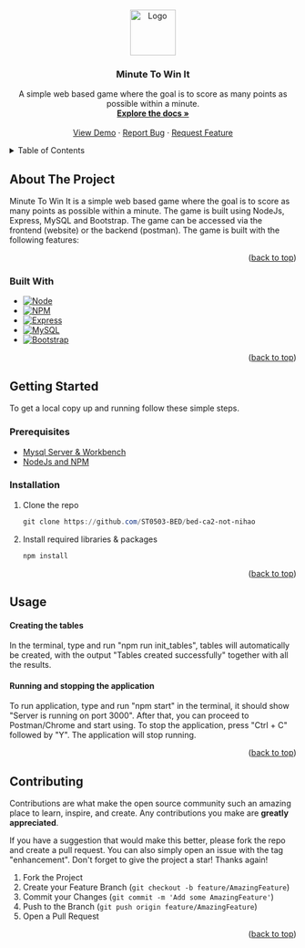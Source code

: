 <a name="readme-top"></a>


<!-- PROJECT LOGO -->
<br />
<div align="center">
  <a href="https://github.com/not-nihao/minute-to-win-it">
    <img src="https://w7.pngwing.com/pngs/559/1021/png-transparent-game-show-gatton-library-competition-television-show-youtube-spotlight-miscellaneous-blue-game-thumbnail.png" alt="Logo" width="80" height="80">
  </a>

<h3 align="center">Minute To Win It</h3>

  <p align="center">
    A simple web based game where the goal is to score as many points as possible within a minute.
    <br />
    <a href="https://github.com/not-nihao/minute-to-win-it"><strong>Explore the docs »</strong></a>
    <br />
    <br />
    <a href="https://github.com/not-nihao/minute-to-win-it">View Demo</a>
    ·
    <a href="https://github.com/not-nihao/minute-to-win-it/issues">Report Bug</a>
    ·
    <a href="https://github.com/not-nihao/minute-to-win-it/issues">Request Feature</a>
  </p>
</div>



<!-- TABLE OF CONTENTS -->
<details>
  <summary>Table of Contents</summary>
  <ol>
    <li>
      <a href="#about-the-project">About The Project</a>
      <ul>
        <li><a href="#built-with">Built With</a></li>
      </ul>
    </li>
    <li>
      <a href="#getting-started">Getting Started</a>
      <ul>
        <li><a href="#prerequisites">Prerequisites</a></li>
        <li><a href="#installation">Installation</a></li>
      </ul>
    </li>
    <li><a href="#usage">Usage</a></li>
    <li><a href="#roadmap">Roadmap</a></li>
    <li><a href="#contributing">Contributing</a></li>
    <li><a href="#license">License</a></li>
    <li><a href="#contact">Contact</a></li>
    <li><a href="#acknowledgments">Acknowledgments</a></li>
  </ol>
</details>



<!-- ABOUT THE PROJECT -->
## About The Project
Minute To Win It is a simple web based game where the goal is to score as many points as possible within a minute. The game is built using NodeJs, Express, MySQL and Bootstrap. The game can be accessed via the frontend (website) or the backend (postman). The game is built with the following features:


<p align="right">(<a href="#readme-top">back to top</a>)</p>



### Built With

* [![Node][node.js]][node-url]
* [![NPM][npm.js]][npm-url]
* [![Express][express.js]][expresss-url]
* [![MySQL][mysql.com]][mysql-url]
* [![Bootstrap][Bootstrap.com]][Bootstrap-url]

<p align="right">(<a href="#readme-top">back to top</a>)</p>



<!-- GETTING STARTED -->
## Getting Started

To get a local copy up and running follow these simple steps.

### Prerequisites

* [Mysql Server & Workbench](https://dev.mysql.com/downloads/mysql/) 
* [NodeJs and NPM](https://docs.npmjs.com/downloading-and-installing-node-js-and-npm)


### Installation

1. Clone the repo
   ```powershell
   git clone https://github.com/ST0503-BED/bed-ca2-not-nihao
   ```
3. Install required libraries & packages
   ```powershell
   npm install
   ```

<p align="right">(<a href="#readme-top">back to top</a>)</p>



<!-- USAGE EXAMPLES -->
## Usage

#### Creating the tables
In the terminal, type and run "npm run init_tables", tables will automatically be created, with the output "Tables created successfully" together with all the results.

#### Running and stopping the application
To run application, type and run "npm start" in the terminal, it should show "Server is running on port 3000". After that, you can proceed to Postman/Chrome and start using. To stop the application, press "Ctrl + C" followed by "Y". The application will stop running.


<p align="right">(<a href="#readme-top">back to top</a>)</p>



<!-- CONTRIBUTING -->
## Contributing

Contributions are what make the open source community such an amazing place to learn, inspire, and create. Any contributions you make are **greatly appreciated**.

If you have a suggestion that would make this better, please fork the repo and create a pull request. You can also simply open an issue with the tag "enhancement".
Don't forget to give the project a star! Thanks again!

1. Fork the Project
2. Create your Feature Branch (`git checkout -b feature/AmazingFeature`)
3. Commit your Changes (`git commit -m 'Add some AmazingFeature'`)
4. Push to the Branch (`git push origin feature/AmazingFeature`)
5. Open a Pull Request

<p align="right">(<a href="#readme-top">back to top</a>)</p>







<!-- MARKDOWN LINKS & IMAGES -->
<!-- https://www.markdownguide.org/basic-syntax/#reference-style-links -->
[contributors-shield]: https://img.shields.io/github/contributors/not-nihao/minute-to-win-it.svg?style=for-the-badge
[contributors-url]: https://github.com/not-nihao/minute-to-win-it/graphs/contributors
[forks-shield]: https://img.shields.io/github/forks/not-nihao/minute-to-win-it.svg?style=for-the-badge
[forks-url]: https://github.com/not-nihao/minute-to-win-it/network/members
[stars-shield]: https://img.shields.io/github/stars/not-nihao/minute-to-win-it.svg?style=for-the-badge
[stars-url]: https://github.com/not-nihao/minute-to-win-it/stargazers
[issues-shield]: https://img.shields.io/github/issues/not-nihao/minute-to-win-it.svg?style=for-the-badge
[issues-url]: https://github.com/not-nihao/minute-to-win-it/issues
[license-shield]: https://img.shields.io/github/license/not-nihao/minute-to-win-it.svg?style=for-the-badge
[license-url]: https://github.com/not-nihao/minute-to-win-it/blob/master/LICENSE.txt
[linkedin-shield]: https://img.shields.io/badge/-LinkedIn-black.svg?style=for-the-badge&logo=linkedin&colorB=555
[linkedin-url]: https://linkedin.com/in/nihal-deb
[Bootstrap.com]: https://img.shields.io/badge/Bootstrap-563D7C?style=for-the-badge&logo=bootstrap&logoColor=white
[Bootstrap-url]: https://getbootstrap.com
[JQuery.com]: https://img.shields.io/badge/jQuery-0769AD?style=for-the-badge&logo=jquery&logoColor=white
[JQuery-url]: https://jquery.co
[node.js]: https://img.shields.io/badge/Node.js-43853D?style=for-the-badge&logo=nodedotjs&logoColor=white
[node-url]: https://nodejs.org/en/
[npm.js]: https://img.shields.io/badge/npm-CB3837?style=for-the-badge&logo=npm&logoColor=white
[npm-url]: https://www.npmjs.com/
[express.js]: https://img.shields.io/badge/Express.js-000000?style=for-the-badge&logo=express&logoColor=white
[expresss-url]: https://expressjs.com
[mysql.com]: https://img.shields.io/badge/MySQL-00758F?style=for-the-badge&logo=mysql&logoColor=white
[mysql-url]: https://www.mysql.com
[github-url]: https://github.com/not-nihao/minute-to-win-it
